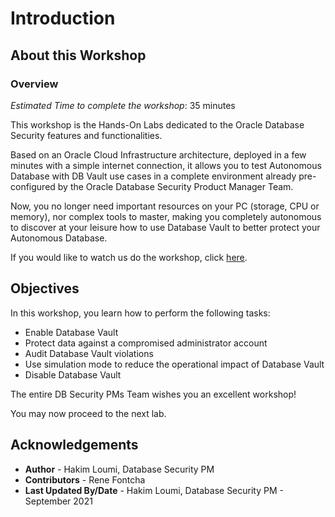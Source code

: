 # Introduction

## About this Workshop
### Overview
*Estimated Time to complete the workshop*: 35 minutes

This workshop is the Hands-On Labs dedicated to the Oracle Database Security features and functionalities.

Based on an Oracle Cloud Infrastructure architecture, deployed in a few minutes with a simple internet connection, it allows you to test Autonomous Database with DB Vault use cases in a complete environment already pre-configured by the Oracle Database Security Product Manager Team.

Now, you no longer need important resources on your PC (storage, CPU or memory), nor complex tools to master, making you completely autonomous to discover at your leisure how to use Database Vault to better protect your Autonomous Database.

If you would like to watch us do the workshop, click [here](https://youtu.be/gouMOmKueQc).

## Objectives

In this workshop, you learn how to perform the following tasks:

- Enable Database Vault
- Protect data against a compromised administrator account
- Audit Database Vault violations
- Use simulation mode to reduce the operational impact of Database Vault
- Disable Database Vault

The entire DB Security PMs Team wishes you an excellent workshop!

You may now proceed to the next lab.

## Acknowledgements
- **Author** - Hakim Loumi, Database Security PM
- **Contributors** - Rene Fontcha
- **Last Updated By/Date** - Hakim Loumi, Database Security PM - September 2021
